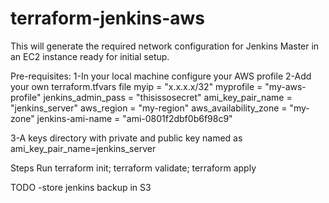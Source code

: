 # terraform-jenkins-aws

This will generate the required network configuration for Jenkins Master in an EC2 instance ready for initial setup.

Pre-requisites:
1-In your local machine configure your AWS profile
2-Add your own terraform.tfvars file
myip                  = "x.x.x.x/32"
myprofile             = "my-aws-profile"
jenkins_admin_pass    = "thisissosecret"
ami_key_pair_name     = "jenkins_server"
aws_region            = "my-region"
aws_availability_zone = "my-zone"
jenkins-ami-name      = "ami-0801f2dbf0b6f98c9" 

3-A keys directory with private and public key named as ami_key_pair_name=jenkins_server

Steps
Run terraform init; terraform validate; terraform apply

TODO
-store jenkins backup in S3
